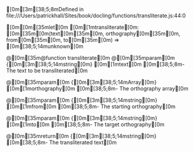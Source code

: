 [0m[3m[38;5;8mDefined in file:///Users/patrickhall/Sites/book/docling/functions/transliterate.js:44:0

[0m[0m[35mlet[0m [0m[1mtransliterate[0m: [0m[35m[0m(text[0m[35m[0m, orthography[0m[35m[0m, from[0m[35m[0m, to[0m[35m[0m) => [0m[38;5;14munknown[0m

  @[0m[35m@function transliterate[0m
  @[0m[35mparam[0m {[0m[3m[38;5;14mstring[0m} [0m[1mtext[0m
      [0m[38;5;8m- The text to be transliterated[0m

  @[0m[35mparam[0m {[0m[3m[38;5;14mArray[0m} [0m[1morthography[0m
      [0m[38;5;8m- The orthography array[0m

  @[0m[35mparam[0m {[0m[3m[38;5;14mstring[0m} [0m[1mfrom[0m
      [0m[38;5;8m- The starting orthography[0m

  @[0m[35mparam[0m {[0m[3m[38;5;14mstring[0m} [0m[1mto[0m
      [0m[38;5;8m- The target orthography[0m

  @[0m[35mreturn[0m {[0m[3m[38;5;14mstring[0m}
      [0m[38;5;8m- The transliterated text[0m


